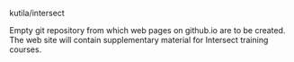kutila/intersect

Empty git repository from which web pages on github.io are to be created. The web site will contain supplementary material for Intersect training courses. 
